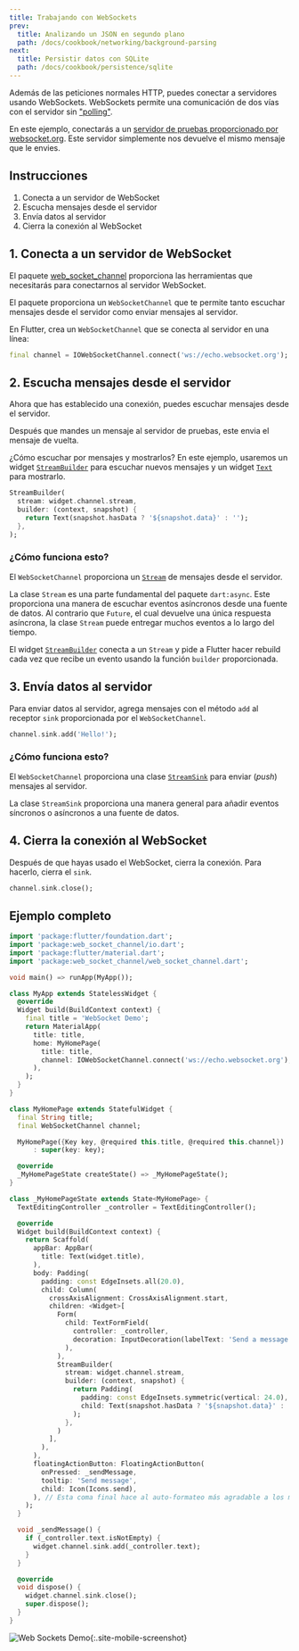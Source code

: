 ```yaml
---
title: Trabajando con WebSockets
prev:
  title: Analizando un JSON en segundo plano
  path: /docs/cookbook/networking/background-parsing
next:
  title: Persistir datos con SQLite
  path: /docs/cookbook/persistence/sqlite
---
```


Además de las peticiones normales HTTP, puedes conectar a servidores usando 
WebSockets. WebSockets permite una comunicación de dos vías con el servidor sin 
["polling"](https://es.wikipedia.org/wiki/Polling).

En este ejemplo, conectarás a un [servidor de pruebas proporcionado por 
websocket.org](http://www.websocket.org/echo.html). Este servidor simplemente nos devuelve 
el mismo mensaje que le envies.

## Instrucciones

  1. Conecta a un servidor de WebSocket 
  2. Escucha mensajes desde el servidor 
  3. Envía datos al servidor
  4. Cierra la conexión al WebSocket
  
## 1. Conecta a un servidor de WebSocket 

El paquete [web_socket_channel]({{site.pub-pkg}}/web_socket_channel) 
proporciona las herramientas que necesitarás para conectarnos al servidor WebSocket.

El paquete proporciona un `WebSocketChannel` que te permite tanto escuchar mensajes 
desde el servidor como enviar mensajes al servidor. 

En Flutter, crea un `WebSocketChannel` que se conecta al servidor en una 
línea:

<!-- skip -->
```dart
final channel = IOWebSocketChannel.connect('ws://echo.websocket.org');
```

## 2. Escucha mensajes desde el servidor

Ahora que has establecido una conexión, puedes escuchar mensajes desde el 
servidor.

Después que mandes un mensaje al servidor de pruebas, este envia el mensaje de vuelta. 

¿Cómo escuchar por mensajes y mostrarlos? En este ejemplo, usaremos 
un widget [`StreamBuilder`]({{site.api}}/flutter/widgets/StreamBuilder-class.html) 
para escuchar nuevos mensajes y un widget 
[`Text`]({{site.api}}/flutter/widgets/Text-class.html) 
para mostrarlo.

<!-- skip -->
```dart
StreamBuilder(
  stream: widget.channel.stream,
  builder: (context, snapshot) {
    return Text(snapshot.hasData ? '${snapshot.data}' : '');
  },
);
```

### ¿Cómo funciona esto?

El `WebSocketChannel` proporciona un [`Stream`]({{site.api}}/flutter/dart-async/Stream-class.html) 
de mensajes desde el servidor.

La clase `Stream` es una parte fundamental del paquete `dart:async`. Este 
proporciona una manera de escuchar eventos asíncronos desde 
una fuente de datos. Al contrario que `Future`, el cual devuelve una única respuesta 
asíncrona, la clase `Stream` puede entregar muchos eventos a 
lo largo del tiempo. 

El widget [`StreamBuilder`]({{site.api}}/flutter/widgets/StreamBuilder-class.html) 
conecta a un `Stream` y pide a Flutter hacer rebuild cada vez que 
recibe un evento usando la función `builder` proporcionada. 

## 3. Envía datos al servidor

Para enviar datos al servidor, agrega mensajes con el método `add` al receptor `sink` proporcionada 
por el `WebSocketChannel`.

<!-- skip -->
```dart
channel.sink.add('Hello!');
```

### ¿Cómo funciona esto?

El `WebSocketChannel` proporciona una clase 
[`StreamSink`]({{site.api}}/flutter/dart-async/StreamSink-class.html) 
para enviar (_push_) mensajes al servidor. 

La clase `StreamSink` proporciona una manera general para añadir eventos síncronos o asíncronos a una
fuente de datos.

## 4. Cierra la conexión al WebSocket

Después de que hayas usado el WebSocket, cierra la conexión. 
Para hacerlo, cierra el `sink`.

<!-- skip -->
```dart
channel.sink.close();
```

## Ejemplo completo

```dart
import 'package:flutter/foundation.dart';
import 'package:web_socket_channel/io.dart';
import 'package:flutter/material.dart';
import 'package:web_socket_channel/web_socket_channel.dart';

void main() => runApp(MyApp());

class MyApp extends StatelessWidget {
  @override
  Widget build(BuildContext context) {
    final title = 'WebSocket Demo';
    return MaterialApp(
      title: title,
      home: MyHomePage(
        title: title,
        channel: IOWebSocketChannel.connect('ws://echo.websocket.org'),
      ),
    );
  }
}

class MyHomePage extends StatefulWidget {
  final String title;
  final WebSocketChannel channel;

  MyHomePage({Key key, @required this.title, @required this.channel})
      : super(key: key);

  @override
  _MyHomePageState createState() => _MyHomePageState();
}

class _MyHomePageState extends State<MyHomePage> {
  TextEditingController _controller = TextEditingController();

  @override
  Widget build(BuildContext context) {
    return Scaffold(
      appBar: AppBar(
        title: Text(widget.title),
      ),
      body: Padding(
        padding: const EdgeInsets.all(20.0),
        child: Column(
          crossAxisAlignment: CrossAxisAlignment.start,
          children: <Widget>[
            Form(
              child: TextFormField(
                controller: _controller,
                decoration: InputDecoration(labelText: 'Send a message'),
              ),
            ),
            StreamBuilder(
              stream: widget.channel.stream,
              builder: (context, snapshot) {
                return Padding(
                  padding: const EdgeInsets.symmetric(vertical: 24.0),
                  child: Text(snapshot.hasData ? '${snapshot.data}' : ''),
                );
              },
            )
          ],
        ),
      ),
      floatingActionButton: FloatingActionButton(
        onPressed: _sendMessage,
        tooltip: 'Send message',
        child: Icon(Icons.send),
      ), // Esta coma final hace al auto-formateo más agradable a los métodos de compilación.
    );
  }

  void _sendMessage() {
    if (_controller.text.isNotEmpty) {
      widget.channel.sink.add(_controller.text);
    }
  }

  @override
  void dispose() {
    widget.channel.sink.close();
    super.dispose();
  }
}
```

![Web Sockets Demo](/images/cookbook/web-sockets.gif){:.site-mobile-screenshot}

